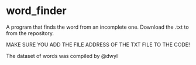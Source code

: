 # word_finder
A program that finds the word from an incomplete one.
Download the .txt to from the repository.

MAKE SURE YOU ADD THE FILE ADDRESS OF THE TXT FILE TO THE CODE!

The dataset of words was compiled by @dwyl
